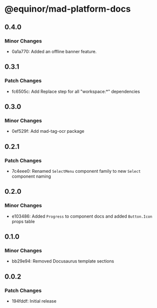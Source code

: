# @equinor/mad-platform-docs

## 0.4.0

### Minor Changes

- 0a1a770: Added an offline banner feature.

## 0.3.1

### Patch Changes

- fc6505c: Add Replace step for all "workspace:\*" dependencies

## 0.3.0

### Minor Changes

- 0ef529f: Add mad-tag-ocr package

## 0.2.1

### Patch Changes

- 7c4eee0: Renamed `SelectMenu` component family to new `Select` component naming

## 0.2.0

### Minor Changes

- e103486: Added `Progress` to component docs and added `Button.Icon` props table

## 0.1.0

### Minor Changes

- bb29e94: Removed Docusaurus template sections

## 0.0.2

### Patch Changes

- 194fddf: Initial release
